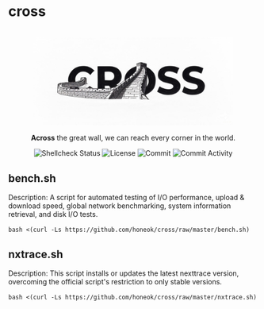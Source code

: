 # cross

<div align="center">
  <br>
  <img width="80%" style="max-width:80%" src=".github/cross.jpg" title="cross">
  <br>
  <p> <b>Across</b> the great wall, we can reach every corner in the world.</p>
</div>

<div align="center">
  <img src="https://img.shields.io/github/actions/workflow/status/honeok/cross/shellcheck.yml?style=flat-square&branch=master&label=shellcheck&logo=github" alt="Shellcheck Status" />
  <img src="https://img.shields.io/github/license/honeok/cross.svg?style=flat-square&logo=github" alt="License" />
  <img src="https://img.shields.io/github/last-commit/honeok/cross.svg?style=flat-square&logo=github" alt="Commit" />
  <img src="https://img.shields.io/github/commit-activity/m/honeok/cross.svg?style=flat-square&logo=github" alt="Commit Activity" />
</div>

## bench.sh

Description: A script for automated testing of I/O performance, upload & download speed, global network benchmarking, system information retrieval, and disk I/O tests.

```shell
bash <(curl -Ls https://github.com/honeok/cross/raw/master/bench.sh)
```

## nxtrace.sh

Description: This script installs or updates the latest nexttrace version, overcoming the official script's restriction to only stable versions.

```shell
bash <(curl -Ls https://github.com/honeok/cross/raw/master/nxtrace.sh)
```
